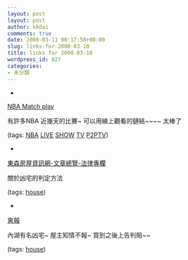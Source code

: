 ```yaml
---
layout: post
layout: post
author: kkdai
comments: true
date: 2008-03-11 00:17:58+00:00
slug: links-for-2008-03-10
title: links for 2008-03-10
wordpress_id: 827
categories:
- 未分類
---
```



	
  * 
		

[NBA Match play](http://www.janeironation.5gigs.com/archive.html#top)


		

有許多NBA 近幾天的比賽~ 可以用線上觀看的鏈結~~~~  太棒了


		

(tags: [NBA](http://del.icio.us/kkdai/NBA) [LIVE](http://del.icio.us/kkdai/LIVE) [SHOW](http://del.icio.us/kkdai/SHOW) [TV](http://del.icio.us/kkdai/TV) [P2PTV](http://del.icio.us/kkdai/P2PTV))


	

	
  * 
		

[東森房屋資訊網-文章總覽-法律專欄](http://www.etwarm.com.tw/article/article_detail2.php?article_kindoid=&article_oid=1030)


		

關於凶宅的判定方法


		

(tags: [house](http://del.icio.us/kkdai/house))


	

	
  * 
		

[爽報](http://sharp.1-apple.com.tw/index.cfm?Fuseaction=Article&ArtID=30205355&ShowDate=20080125&SecID=2959717)


		

內湖有名凶宅~ 屋主知情不報~ 買到之後上告判賠~~


		

(tags: [house](http://del.icio.us/kkdai/house))


	



